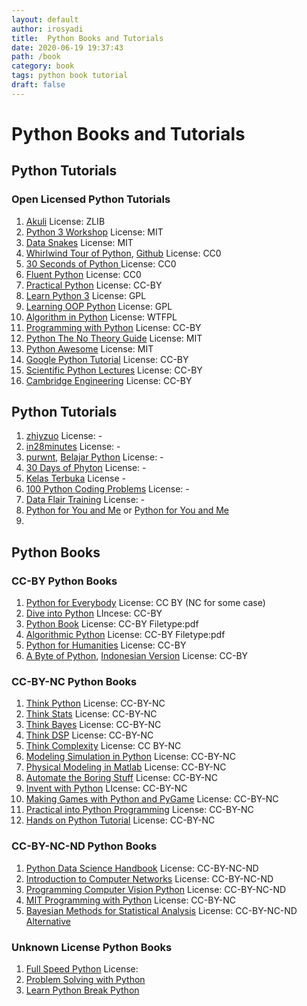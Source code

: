 ```yaml
---
layout: default
author: irosyadi
title:  Python Books and Tutorials
date: 2020-06-19 19:37:43
path: /book
category: book
tags: python book tutorial
draft: false
---
```


# Python Books and Tutorials

## Python Tutorials

### Open Licensed Python Tutorials
1. [Akuli](https://github.com/Akuli/python-tutorial) License: ZLIB
1. [Python 3 Workshop](https://github.com/ishpreet-singh/python3-workshop) License: MIT
1. [Data Snakes](https://github.com/datasnakes/python-hands-on-tutorial) License: MIT
1. [Whirlwind Tour of Python](https://nbviewer.jupyter.org/github/jakevdp/WhirlwindTourOfPython/blob/master/Index.ipynb), [Github](https://github.com/jakevdp/WhirlwindTourOfPython) License: CC0
1. [30 Seconds of Python ](https://github.com/30-seconds/30-seconds-of-python) License: CC0
1. [Fluent Python](https://github.com/cundi/fluent-python) License: CC0
1. [Practical Python](https://github.com/dabeaz-course/practical-python) License: CC-BY
1. [Learn Python 3](https://github.com/michaelliao/learn-python3) License: GPL
1. [Learning OOP Python](https://github.com/josharsh/Learning-Object-Oriented-Python) License: GPL
1. [Algorithm in Python](https://github.com/prakhar1989/Algorithms) License: WTFPL
1. [Programming with Python](https://swcarpentry.github.io/python-novice-inflammation/index.html) License: CC-BY
1. [Python The No Theory Guide](https://github.com/iArunava/Python-TheNoTheoryGuide) License: MIT
1. [Python Awesome](https://github.com/gautam1858/python-awesome) License: MIT
1. [Google Python Tutorial](https://developers.google.com/edu/python/) License: CC-BY
1. [Scientific Python Lectures](https://github.com/jrjohansson/scientific-python-lectures) License: CC-BY
1. [Cambridge Engineering](https://github.com/CambridgeEngineering/PartIA-Computing-Michaelmas) License: CC-BY

## Python Tutorials
1. [zhiyzuo](https://github.com/zhiyzuo/python-tutorial) License: -
1. [in28minutes](https://github.com/in28minutes/python-tutorial-for-beginners) License: -
1. [purwnt](https://github.com/purwnt/Belajarpython), [Belajar Python](https://github.com/belajarpythoncom/belajarpython.com/tree/master/tutorials) License: -
1. [30 Days of Phyton](https://github.com/codingforentrepreneurs/30-Days-of-Python) License: -
1. [Kelas Terbuka](https://github.com/kelasterbuka) License -
1. [100 Python Coding Problems](https://github.com/ProgrammingHero1/100-plus-python-coding-problems-with-solutions) License: -
1. [Data Flair Training](https://data-flair.training/blogs/python-tutorials-home/) License: -
1. [Python for You and Me](https://pymbook.readthedocs.io/en/py3/) or [Python for You and Me](https://pymbook.readthedocs.io/en/latest/)
1. 

## Python Books

### CC-BY Python Books
1. [Python for Everybody](https://www.py4e.com/book) License: CC BY (NC for some case)
1. [Dive into Python](https://diveintopython3.problemsolving.io/) LIncese: CC-BY
1. [Python Book](https://goalkicker.com/PythonBook/) License: CC-BY Filetype:pdf
1. [Algorithmic Python](https://www.eecs.wsu.edu/~schneidj/swan/) License: CC-BY Filetype:pdf
1. [Python for Humanities](https://www.karsdorp.io/python-course/) License: CC-BY
1. [A Byte of Python](https://python.swaroopch.com/), [Indonesian Version](https://github.com/asofyan/byte_of_python) License: CC-BY

### CC-BY-NC Python Books
1. [Think Python](https://greenteapress.com/wp/think-python-2e/) License: CC-BY-NC
1. [Think Stats](http://greenteapress.com/thinkstats2/html/index.html) License: CC-BY-NC
1. [Think Bayes](http://greenteapress.com/thinkstats2/html/index.html) License: CC-BY-NC
1. [Think DSP](http://greenteapress.com/thinkdsp/html/index.html) License: CC-BY-NC
1. [Think Complexity](http://greenteapress.com/complexity2/html/index.html) License: CC BY-NC
1. [Modeling Simulation in Python](https://github.com/AllenDowney/ModSimPy) License: CC-BY-NC
1. [Physical Modeling in Matlab](https://github.com/AllenDowney/PhysicalModelingInMatlab) License: CC-BY-NC
1. [Automate the Boring Stuff](https://automatetheboringstuff.com/) License: CC-BY-NC
1. [Invent with Python](http://inventwithpython.com/invent4thed/) LIcense: CC-BY-NC
1. [Making Games with Python and PyGame](https://inventwithpython.com/pygame/) License: CC-BY-NC
1. [Practical into Python Programming](https://www.brianheinold.net/python/python_book.html) License: CC-BY-NC
1. [Hands on Python Tutorial](http://anh.cs.luc.edu/handsonPythonTutorial/ch1.html) License: CC-BY-NC

### CC-BY-NC-ND Python Books
1. [Python Data Science Handbook](https://jakevdp.github.io/PythonDataScienceHandbook/) License: CC-BY-NC-ND
1. [Introduction to Computer Networks](http://intronetworks.cs.luc.edu/current/html/) License: CC-BY-NC-ND
1. [Programming Computer Vision Python](http://programmingcomputervision.com/) License: CC-BY-NC-ND
1. [MIT Programming with Python](https://ocw.mit.edu/courses/electrical-engineering-and-computer-science/6-0001-introduction-to-computer-science-and-programming-in-python-fall-2016/) License: CC-BY-NC
1. [Bayesian Methods for Statistical Analysis](https://press.anu.edu.au/publications/bayesian-methods-statistical-analysis) License: CC-BY-NC-ND [Alternative](https://library.oapen.org/handle/20.500.12657/32424)

### Unknown License Python Books
1. [Full Speed Python](https://github.com/joaoventura/full-speed-python) License:
2. [Problem Solving with Python](https://runestone.academy/runestone/books/published/pythonds/index.html)
3. [Learn Python Break Python](https://learnpythonbreakpython.com/)
